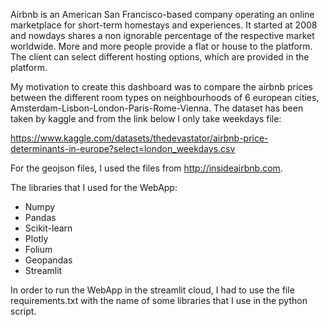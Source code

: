 Airbnb is an American San Francisco-based company operating an online marketplace for short-term homestays and experiences. It started at 2008 and nowdays shares a non ignorable percentage of the respective market worldwide. More and more people provide a flat or house to the platform. The client can select different hosting options, which are provided in the platform.

My motivation to create this dashboard was to compare the airbnb prices between the different room types on neighbourhoods of 6 european cities, Amsterdam-Lisbon-London-Paris-Rome-Vienna. The dataset has been taken by kaggle and from the link below I only take weekdays file:

https://www.kaggle.com/datasets/thedevastator/airbnb-price-determinants-in-europe?select=london_weekdays.csv

For the geojson files, I used the files from http://insideairbnb.com.

The libraries that I used for the WebApp:

- Numpy
- Pandas
- Scikit-learn
- Plotly
- Folium
- Geopandas
- Streamlit

In order to run the WebApp in the streamlit cloud, I had to use the file requirements.txt with the name of some libraries that I use in the python script.
